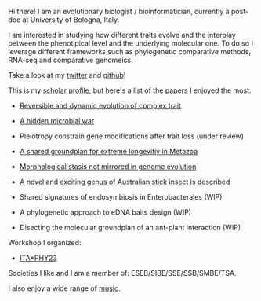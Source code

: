 Hi there! I am an evolutionary biologist / bioinformatician, currently a post-doc at University of Bologna, Italy.

I am interested in studying how different traits evolve and the interplay between the phenotipical level and the underlying molecular one.
To do so I leverage different frameworks such as phylogenetic comparative methods, RNA-seq and comparative genomeics.

Take a look at my [twitter](https://twitter.com/fornigiobbe) and [github](https://github.com/for-giobbe)!

This is my [scholar profile](https://scholar.google.it/citations?user=xXrCOhAAAAAJ&hl=en), but here's a list of the papers I enjoyed the most:

- [Reversible and dynamic evolution of complex trait](https://academic.oup.com/sysbio/advance-article-abstract/doi/10.1093/sysbio/syac038/6605864)

- [A hidden microbial war](https://www.pnas.org/doi/10.1073/pnas.2216922120)

- Pleiotropy constrain gene modifications after trait loss (under review)

- [A shared groundplan for extreme longevitiy in Metazoa](https://doi.org/10.1093/gbe/evad159)

- [Morphological stasis not mirrored in genome evolution](https://doi.org/10.1016/j.ygeno.2021.11.001)

- [A novel and exciting genus of Australian stick insect is described](https://doi.org/10.1093/zoolinnean/zlac074)

- Shared signatures of endosymbiosis in Enterobacterales (WIP)

- A phylogenetic approach to eDNA baits design (WIP)

- Disecting the molecular groundplan of an ant-plant interaction (WIP)

Workshop I organized:

- [ITA*PHY23](https://sites.google.com/view/itaphylogeneticsworkshop/itaphy)

Societies I like and I am a member of: ESEB/SIBE/SSE/SSB/SMBE/TSA.

I also enjoy a wide range of [music](https://madteo.bandcamp.com/track/rugrats-dont-techno-for-an-answer).
